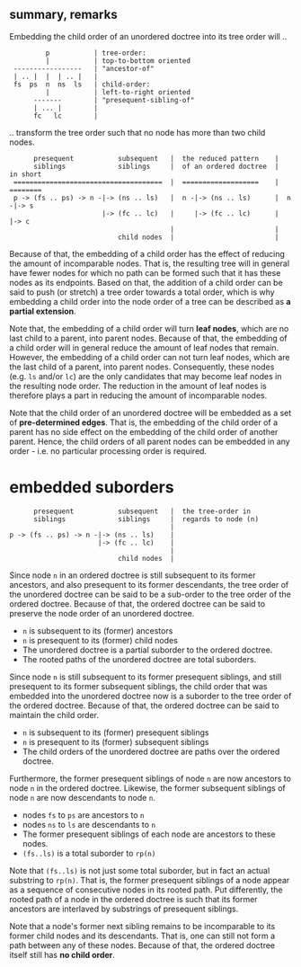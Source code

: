 
<!-- ======================================================================= -->
## summary, remarks

Embedding the child order of an unordered doctree into its tree order will ..

```
         p           | tree-order:
         |           | top-to-bottom oriented
 -----------------   | "ancestor-of"
 | .. |  |  | .. |   |
 fs  ps  n  ns  ls   | child-order:
         |           | left-to-right oriented
      -------        | "presequent-sibling-of"
      | ... |        |
      fc   lc        |
```

.. transform the tree order such that no node has more than two child nodes.

```
      presequent           subsequent   |  the reduced pattern    |
      siblings             siblings     |  of an ordered doctree  |  in short
 =====================================  |  ===================    |  ========
 p -> (fs .. ps) -> n -|-> (ns .. ls)   |  n -|-> (ns .. ls)      |  n -|-> s
                       |-> (fc .. lc)   |     |-> (fc .. lc)      |     |-> c
                                        |                         |
                           child nodes  |                         |
```

Because of that, the embedding of a child order has the effect of reducing the
amount of incomparable nodes. That is, the resulting tree will in general have
fewer nodes for which no path can be formed such that it has these nodes as its
endpoints. Based on that, the addition of a child order can be said to push (or
stretch) a tree order towards a total order, which is why embedding a child
order into the node order of a tree can be described as **a partial extension**.

Note that, the embedding of a child order will turn **leaf nodes**, which are
no last child to a parent, into parent nodes. Because of that, the embedding
of a child order will in general reduce the amount of leaf nodes that remain.
However, the embedding of a child order can not turn leaf nodes, which are the
last child of a parent, into parent nodes. Consequently, these nodes (e.g. `ls`
and/or `lc`) are the only candidates that may become leaf nodes in the resulting
node order. The reduction in the amount of leaf nodes is therefore plays a part
in reducing the amount of incomparable nodes.

Note that the child order of an unordered doctree will be embedded as a set of
**pre-determined edges**. That is, the embedding of the child order of a parent
has no side effect on the embedding of the child order of another parent. Hence,
the child orders of all parent nodes can be embedded in any order - i.e. no
particular processing order is required.

<!-- ======================================================================= -->
# embedded suborders

```
      presequent           subsequent   |  the tree-order in
      siblings             siblings     |  regards to node (n)
                                        |
p -> (fs .. ps) -> n -|-> (ns .. ls)    |
                      |-> (fc .. lc)    |
                                        |
                           child nodes  |
```

Since node `n` in an ordered doctree is still subsequent to its former ancestors,
and also presequent to its former descendants, the tree order of the unordered
doctree can be said to be a sub-order to the tree order of the ordered doctree.
Because of that, the ordered doctree can be said to preserve the node order of
an unordered doctree.

* `n` is subsequent to its (former) ancestors
* `n` is presequent to its (former) child nodes
* The unordered doctree is a partial suborder to the ordered doctree.
* The rooted paths of the unordered doctree are total suborders.

Since node `n` is still subsequent to its former presequent siblings, and still
presequent to its former subsequent siblings, the child order that was embedded
into the unordered doctree now is a suborder to the tree order of the ordered
doctree. Because of that, the ordered doctree can be said to maintain the child
order.

* `n` is subsequent to its (former) presequent siblings
* `n` is presequent to its (former) subsequent siblings
* The child orders of the unordered doctree are paths over the ordered doctree.

Furthermore, the former presequent siblings of node `n` are now ancestors to
node `n` in the ordered doctree. Likewise, the former subsequent siblings of
node `n` are now descendants to node `n`.

* nodes `fs` to `ps` are ancestors to `n`
* nodes `ns` to `ls` are descendants to `n`
* The former presequent siblings of each node are ancestors to these nodes.
* `(fs..ls)` is a total suborder to `rp(n)`

Note that `(fs..ls)` is not just some total suborder, but in fact an actual
substring to `rp(n)`. That is, the former presequent siblings of a node appear
as a sequence of consecutive nodes in its rooted path. Put differently, the
rooted path of a node in the ordered doctree is such that its former ancestors
are interlaved by substrings of presequent siblings.

Note that a node's former next sibling remains to be incomparable to its former
child nodes and its descendants. That is, one can still not form a path between
any of these nodes. Because of that, the ordered doctree itself still has
**no child order**.
